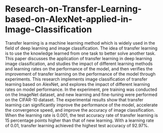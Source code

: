 # Research-on-Transfer-Learning-based-on-AlexNet-applied-in-Image-Classification
Transfer learning is a machine learning method which is widely used in the field
of deep learning and image classification. The idea of transfer learning is to use the knowledge
learned from one task to better solve another task. This paper discusses the application of
transfer learning in deep learning image classification, and studies the impact of different
learning methods and learning rates on the performance of the model, and then verifies the
improvement of transfer learning on the performance of the model through experiments. This
research implements image classification of transfer learning based on AlexNet, and explores
the impact of different learning rates on model performance. In the experiment, pre training
was conducted on the ImageNet dataset, and new learning and fine-tuning were performed on
the CIFAR-10 dataset. The experimental results show that transfer learning can significantly
improve the performance of the model, accelerate the convergence speed, and improve the
accuracy of image classification. When the learning rate is 0.001, the test accuracy rate of
transfer learning is 15 percentage points higher than that of new learning. With a learning rate
of 0.01, transfer learning achieved the highest test accuracy of 92.97%.

